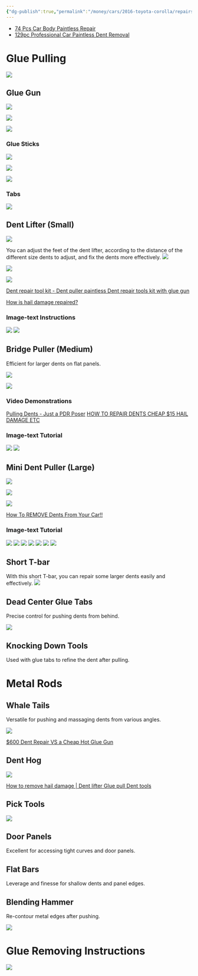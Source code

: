 ```yaml
---
{"dg-publish":true,"permalink":"/money/cars/2016-toyota-corolla/repairs/pointless-dent-repair-pdr/","created":"Jan 28, 2024, 2:55 PM"}
---
```



- [74 Pcs Car Body Paintless Repair](https://www.amazon.com/gp/product/B01MSWFVJJ/ref=ppx_yo_dt_b_asin_title_o01_s00?ie=UTF8&th=1)
- [129pc Professional Car Paintless Dent Removal](https://www.amazon.com/Bitlyle-Remover-Professional-Paintless-Adjustable/dp/B0CBJLQ4HY/ref=asc_df_B0CBJLQ4HY/)

# Glue Pulling

![](https://m.media-amazon.com/images/I/61SGHxHPNAL._AC_SL1446_.jpg)

## Glue Gun

![](https://i.imgur.com/ZCotfPR.png)


![](https://m.media-amazon.com/images/I/61Yr9uT68HL._AC_SL1400_.jpg)

![](https://m.media-amazon.com/images/I/715GgtcuyKL._AC_SL1200_.jpg)

### Glue Sticks

![](https://i.imgur.com/bycIHfC.png)

![](https://i.imgur.com/lH5P6Jz.png)

![](https://i.imgur.com/e5BuIZQ.png)

### Tabs

![](https://i.imgur.com/REECO5o.png)


## Dent Lifter (Small)

![](https://i.imgur.com/lVrQCnB.png)


You can adjust the feet of the dent lifter, according to the distance of the different size dents to adjust, and fix the dents more effectively.
![](https://m.media-amazon.com/images/I/71M3HZdpm4L._AC_SL1500_.jpg)

![](https://m.media-amazon.com/images/S/aplus-media-library-service-media/189e923b-2647-4d57-af57-911e05312409.__CR0,0,970,600_PT0_SX970_V1___.jpg)

![](https://m.media-amazon.com/images/S/aplus-media-library-service-media/7ed4c0cf-cdb0-4dbc-9bab-3a0a92737516.__CR0,0,300,300_PT0_SX300_V1___.jpg)

[Dent repair tool kit - Dent puller paintless Dent repair tools kit with glue gun](https://www.youtube.com/shorts/ojjDL3POfdI)

[How is hail damage repaired?](https://www.youtube.com/shorts/6LU-TCdXOUo)
### Image-text Instructions

![](https://i.imgur.com/7eDIy2r.png)
![](https://i.imgur.com/Lw37bai.png)


## Bridge Puller (Medium)
Efficient for larger dents on flat panels.

![](https://i.imgur.com/mzFhDpJ.png)


![](https://m.media-amazon.com/images/I/71gt24BKu3L._AC_SL1500_.jpg)

### Video Demonstrations

[Pulling Dents - Just a PDR Poser](https://www.youtube.com/watch?v=OBZFXqMsjhA&list=LL)
[HOW TO REPAIR DENTS CHEAP $15 HAIL DAMAGE ETC](https://www.youtube.com/shorts/XpL7NAGzNnU)

### Image-text Tutorial

![](https://i.imgur.com/VbfL9nW.png)
![](https://i.imgur.com/KQXf20h.png)


## Mini Dent Puller (Large)

![](https://i.imgur.com/xj9QbIM.png)


![](https://m.media-amazon.com/images/I/61nmIqGkUEL._AC_SL1440_.jpg)

![](https://m.media-amazon.com/images/I/71r95NSMtSL._AC_SL1200_.jpg)


[How To REMOVE Dents From Your Car!!](https://www.youtube.com/shorts/4LJEk5NGxFM)

### Image-text Tutorial

![](https://i.imgur.com/Pa1iBDu.png)
![](https://i.imgur.com/vS5qJZo.png)
![](https://i.imgur.com/FfPt2T4.png)
![](https://i.imgur.com/vOCnLPS.png)
![](https://i.imgur.com/KrvPYZh.png)
![](https://i.imgur.com/cgL83AG.png)
![](https://i.imgur.com/OqjNt3J.png)


## Short T-bar
With this short T-bar, you can repair some larger dents easily and effectively.
![](https://m.media-amazon.com/images/I/61Di4UmT-EL._AC_SL1200_.jpg)

## Dead Center Glue Tabs
Precise control for pushing dents from behind.

![](https://m.media-amazon.com/images/I/71yHFe7c3nL._AC_UF1000,1000_QL80_.jpg)

## Knocking Down Tools
Used with glue tabs to refine the dent after pulling.

# Metal Rods

## Whale Tails
Versatile for pushing and massaging dents from various angles.

![](https://m.media-amazon.com/images/I/71vWadrP4lL._AC_SL1200_.jpg)

[$600 Dent Repair VS a Cheap Hot Glue Gun](https://youtu.be/WO7xjpNE0yM?si=dS3v_KnNFOR-32ZO&t=344)

## Dent Hog

![](https://i.imgur.com/t4ReVpU.png)


[How to remove hail damage | Dent lifter Glue pull Dent tools](https://youtu.be/c6OCgY1grCU?si=gi-8ys1SoAySNwSx&t=55)

## Pick Tools
![](https://m.media-amazon.com/images/I/71tAlRrkr5L._AC_SL1500_.jpg)
## Door Panels
Excellent for accessing tight curves and door panels.

## Flat Bars
Leverage and finesse for shallow dents and panel edges.

## Blending Hammer
Re-contour metal edges after pushing.

![](https://m.media-amazon.com/images/S/aplus-media-library-service-media/a03d3b48-1d57-4ba0-a9dd-ccd9ab4a3a26.__CR0,0,220,220_PT0_SX220_V1___.jpg)

# Glue Removing Instructions

![](https://m.media-amazon.com/images/S/aplus-media-library-service-media/dd389063-02f6-41ca-9d8d-11bcd4c65000.__CR0,0,970,600_PT0_SX970_V1___.jpg)
